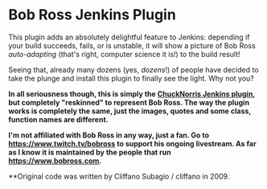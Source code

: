 # Bob Ross Jenkins Plugin

This plugin adds an absolutely delightful feature to Jenkins:
depending if your build succeeds, fails, or is unstable, it will show
a picture of Bob Ross *auto-adapting* (that's right, computer science it is!) to the build result!

Seeing that, already many dozens (yes, *dozens*!) of people have decided to take the
plunge and install this plugin to finally see the light. Why not you?

**In all seriousness though, this is simply the [ChuckNorris Jenkins plugin](https://github.com/jenkinsci/chucknorris-plugin), but completely "reskinned" to represent Bob Ross. 
The way the plugin works is completely the same, just the images, quotes and some class, function names are different.**

**I'm not affiliated with Bob Ross in any way, just a fan. Go to https://www.twitch.tv/bobross to support his ongoing livestream. As far as I know it is maintained by the people that run https://www.bobross.com.**

**Original code was written by Cliffano Subagio / cliffano in 2009.